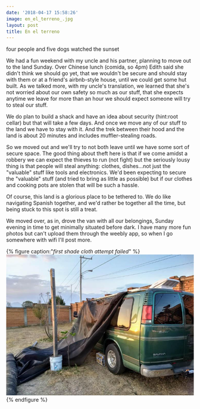```yaml
---
date: '2018-04-17 15:58:26'
image: en_el_terreno_.jpg
layout: post
title: En el terreno
---
```


four people and five dogs watched the sunset

We had a fun weekend with my uncle and his partner, planning to move out to the land Sunday. Over Chinese lunch (comida, so 4pm) Edith said she didn't think we should go yet, that we wouldn't be secure and should stay with them or at a friend's airbnb-style house, until we could get some hut built. As we talked more, with my uncle's translation, we learned that she's not worried about our own safety so much as our stuff, that she expects anytime we leave for more than an hour we should expect someone will try to steal our stuff.

We do plan to build a shack and have an idea about security (hint:root cellar) but that will take a few days. And once we move any of our stuff to the land we have to stay with it. And the trek between their hood and the land is about 20 minutes and includes muffler-stealing roads.

So we moved out and we'll try to not both leave until we have some sort of secure space. The good thing about theft here is that if we come amidst a robbery we can expect the thieves to run (not fight) but the seriously lousy thing is that people will steal anything: clothes, dishes...not just the "valuable" stuff like tools and electronics. We'd been expecting to secure the "valuable" stuff (and tried to bring as little as possible) but if our clothes and cooking pots are stolen that will be such a hassle.

Of course, this land is a glorious place to be tethered to. We do like navigating Spanish together, and we'd rather be together all the time, but being stuck to this spot is still a treat.

We moved over, as in, drove the van with all our belongings, Sunday evening in time to get minimally situated before dark. I have many more fun photos but can't upload them through the weebly app, so when I go somewhere with wifi I'll post more.

{% figure caption:"*first shade cloth attempt failed*" %}
[![](/images/shade_cloth_fail_.jpg)](/images/shade_cloth_fail.jpg)
{% endfigure %}